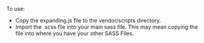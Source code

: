 To use:
* Copy the expanding.js file to the vendor/scripts directory.
* Import the .scss file into your main sass file. This may mean copying
  the file into where you have your other SASS Files.
